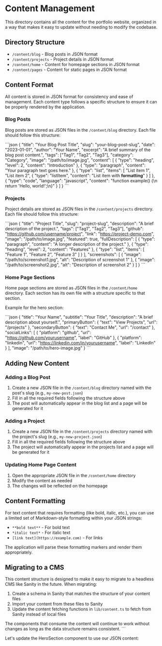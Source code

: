 # Content Management

This directory contains all the content for the portfolio website, organized in a way that makes it easy to update without needing to modify the codebase.

## Directory Structure

- `/content/blog` - Blog posts in JSON format
- `/content/projects` - Project details in JSON format
- `/content/home` - Content for homepage sections in JSON format
- `/content/pages` - Content for static pages in JSON format

## Content Format

All content is stored in JSON format for consistency and ease of management. Each content type follows a specific structure to ensure it can be properly rendered by the application.

### Blog Posts

Blog posts are stored as JSON files in the `/content/blog` directory. Each file should follow this structure:

\`\`\`json
{
  "title": "Your Blog Post Title",
  "slug": "your-blog-post-slug",
  "date": "2023-01-01",
  "author": "Your Name",
  "excerpt": "A brief summary of the blog post content.",
  "tags": ["Tag1", "Tag2", "Tag3"],
  "category": "Category",
  "image": "/path/to/image.jpg",
  "content": [
    {
      "type": "heading",
      "level": 2,
      "content": "Introduction"
    },
    {
      "type": "paragraph",
      "content": "Your paragraph text goes here."
    },
    {
      "type": "list",
      "items": [
        "List item 1",
        "List item 2",
        {
          "type": "listItem",
          "content": "List item with **formatting**"
        }
      ]
    },
    {
      "type": "code",
      "language": "javascript",
      "content": "function example() {\n  return 'Hello, world!';\n}"
    }
  ]
}
\`\`\`

### Projects

Project details are stored as JSON files in the `/content/projects` directory. Each file should follow this structure:

\`\`\`json
{
  "title": "Project Title",
  "slug": "project-slug",
  "description": "A brief description of the project.",
  "tags": ["Tag1", "Tag2", "Tag3"],
  "github": "https://github.com/username/project",
  "link": "https://project-demo.com",
  "image": "/path/to/image.jpg",
  "featured": true,
  "fullDescription": [
    {
      "type": "paragraph",
      "content": "A longer description of the project."
    },
    {
      "type": "heading",
      "level": 2,
      "content": "Features"
    },
    {
      "type": "list",
      "items": [
        "Feature 1",
        "Feature 2",
        "Feature 3"
      ]
    }
  ],
  "screenshots": [
    {
      "image": "/path/to/screenshot1.jpg",
      "alt": "Description of screenshot 1"
    },
    {
      "image": "/path/to/screenshot2.jpg",
      "alt": "Description of screenshot 2"
    }
  ]
}
\`\`\`

### Home Page Sections

Home page sections are stored as JSON files in the `/content/home` directory. Each section has its own file with a structure specific to that section.

Example for the hero section:

\`\`\`json
{
  "title": "Your Name",
  "subtitle": "Your Title",
  "description": "A brief description about yourself.",
  "primaryButton": {
    "text": "View Projects",
    "url": "/projects"
  },
  "secondaryButton": {
    "text": "Contact Me",
    "url": "/contact"
  },
  "socialLinks": [
    {
      "platform": "github",
      "url": "https://github.com/yourusername",
      "label": "GitHub"
    },
    {
      "platform": "linkedin",
      "url": "https://linkedin.com/in/yourusername",
      "label": "LinkedIn"
    }
  ],
  "image": "/path/to/hero-image.jpg"
}
\`\`\`

## Adding New Content

### Adding a Blog Post

1. Create a new JSON file in the `/content/blog` directory named with the post's slug (e.g., `my-new-post.json`)
2. Fill in all the required fields following the structure above
3. The post will automatically appear in the blog list and a page will be generated for it

### Adding a Project

1. Create a new JSON file in the `/content/projects` directory named with the project's slug (e.g., `my-new-project.json`)
2. Fill in all the required fields following the structure above
3. The project will automatically appear in the projects list and a page will be generated for it

### Updating Home Page Content

1. Open the appropriate JSON file in the `/content/home` directory
2. Modify the content as needed
3. The changes will be reflected on the homepage

## Content Formatting

For text content that requires formatting (like bold, italic, etc.), you can use a limited set of Markdown-style formatting within your JSON strings:

- `**bold text**` - For bold text
- `*italic text*` - For italic text
- `[link text](https://example.com)` - For links

The application will parse these formatting markers and render them appropriately.

## Migrating to a CMS

This content structure is designed to make it easy to migrate to a headless CMS like Sanity in the future. When migrating:

1. Create a schema in Sanity that matches the structure of your content files
2. Import your content from these files to Sanity
3. Update the content fetching functions in `lib/content.ts` to fetch from Sanity instead of local files

The components that consume the content will continue to work without changes as long as the data structure remains consistent.
\`\`\`

Let's update the HeroSection component to use our JSON content:
